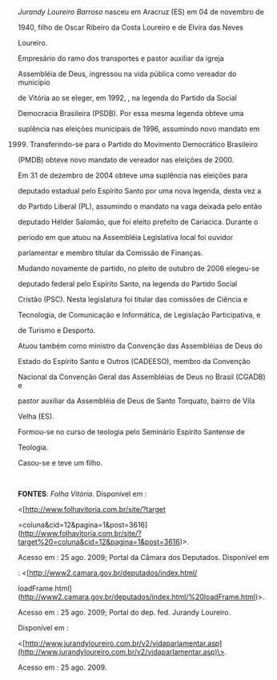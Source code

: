 

 



*Jurandy Loureiro Barroso* nasceu em Aracruz (ES) em 04 de novembro de

1940, filho de Oscar Ribeiro da Costa Loureiro e de Elvira das Neves

Loureiro.



Empresário do ramo dos transportes e pastor auxiliar da igreja

Assembléia de Deus, ingressou na vida pública como vereador do município

de Vitória ao se eleger, em 1992, , na legenda do Partido da Social

Democracia Brasileira (PSDB). Por essa mesma legenda obteve uma

suplência nas eleições municipais de 1996, assumindo novo mandato em

1999. Transferindo-se para o Partido do Movimento Democrático Brasileiro

(PMDB) obteve novo mandato de vereador nas eleições de 2000.



Em 31 de dezembro de 2004 obteve uma suplência nas eleições para

deputado estadual pelo Espírito Santo por uma nova legenda, desta vez a

do Partido Liberal (PL), assumindo o mandato na vaga deixada pelo então

deputado Hélder Salomão, que foi eleito prefeito de Cariacica. Durante o

período em que atuou na Assembléia Legislativa local foi ouvidor

parlamentar e membro titular da Comissão de Finanças. 



Mudando novamente de partido, no pleito de outubro de 2006 elegeu-se

deputado federal pelo Espírito Santo, na legenda do Partido Social

Cristão (PSC). Nesta legislatura foi titular das comissões de Ciência e

Tecnologia, de Comunicação e Informática, de Legislação Participativa, e

de Turismo e Desporto.



Atuou também como ministro da Convenção das Assembléias de Deus do

Estado do Espírito Santo e Outros (CADEESO), membro da Convenção

Nacional da Convenção Geral das Assembléias de Deus no Brasil (CGADB) e

pastor auxiliar da Assembléia de Deus de Santo Torquato, bairro de Vila

Velha (ES).



Formou-se no curso de teologia pelo Seminário Espírito Santense de

Teologia.



Casou-se e teve um filho.



 



**FONTES**: *Folha Vitória*. Disponível em :

\<[http://www.folhavitoria.com.br/site/?target

=coluna&cid=12&pagina=1&post=3616](http://www.folhavitoria.com.br/site/?target%20=coluna&cid=12&pagina=1&post=3616)\>.

Acesso em : 25 ago. 2009; Portal da Câmara dos Deputados. Disponível em

: \<[http://www2.camara.gov.br/deputados/index.html/

loadFrame.html](http://www2.camara.gov.br/deputados/index.html/%20loadFrame.html)\>.

Acesso em : 25 ago. 2009; Portal do dep. fed. Jurandy Loureiro.

Disponível em :

\<[http://www.jurandyloureiro.com.br/v2/vidaparlamentar.asp](http://www.jurandyloureiro.com.br/v2/vidaparlamentar.asp)\>.

Acesso em : 25 ago. 2009.

